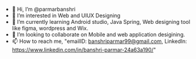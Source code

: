 - 👋 Hi, I’m @parmarbanshri
- 👀 I’m interested in Web and UIUX Designing
- 🌱 I’m currently learning Android studio, Java Spring, Web designing tool like figma, wordpress and Wix.
- 💞️ I’m looking to collaborate on Mobile and web application desigining.
- 📫 How to reach me, "emailID: banshriparmar99@gmail.com, LinkedIn: https://www.linkedin.com/in/banshri-parmar-24a63a190/"

<!---
parmarbanshri/parmarbanshri is a ✨ special ✨ repository because its `README.md` 

--->

